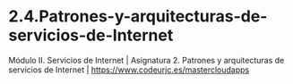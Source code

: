 # 2.4.Patrones-y-arquitecturas-de-servicios-de-Internet
Módulo II. Servicios de Internet | Asignatura 2. Patrones y arquitecturas de servicios de Internet | https://www.codeurjc.es/mastercloudapps
